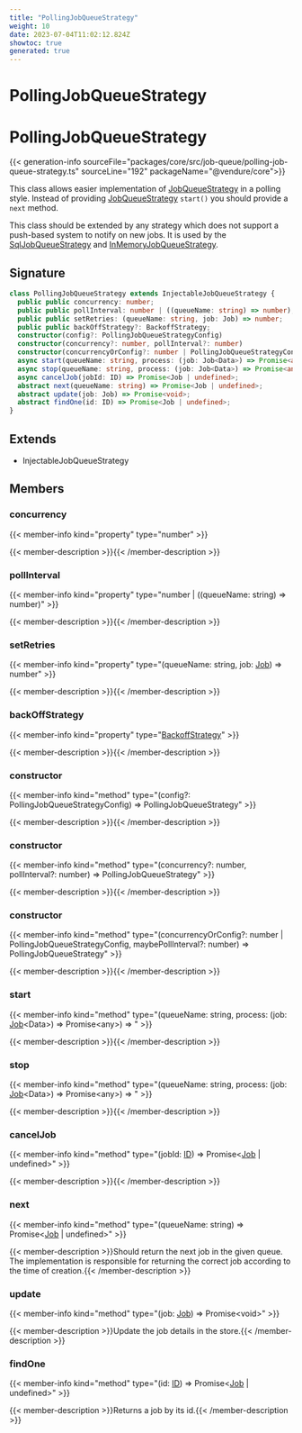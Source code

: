 ```yaml
---
title: "PollingJobQueueStrategy"
weight: 10
date: 2023-07-04T11:02:12.824Z
showtoc: true
generated: true
---
```

<!-- This file was generated from the Vendure source. Do not modify. Instead, re-run the "docs:build" script -->

# PollingJobQueueStrategy
<div class="symbol">


# PollingJobQueueStrategy

{{< generation-info sourceFile="packages/core/src/job-queue/polling-job-queue-strategy.ts" sourceLine="192" packageName="@vendure/core">}}

This class allows easier implementation of <a href='/typescript-api/job-queue/job-queue-strategy#jobqueuestrategy'>JobQueueStrategy</a> in a polling style.
Instead of providing <a href='/typescript-api/job-queue/job-queue-strategy#jobqueuestrategy'>JobQueueStrategy</a> `start()` you should provide a `next` method.

This class should be extended by any strategy which does not support a push-based system
to notify on new jobs. It is used by the <a href='/typescript-api/job-queue/sql-job-queue-strategy#sqljobqueuestrategy'>SqlJobQueueStrategy</a> and <a href='/typescript-api/job-queue/in-memory-job-queue-strategy#inmemoryjobqueuestrategy'>InMemoryJobQueueStrategy</a>.

## Signature

```TypeScript
class PollingJobQueueStrategy extends InjectableJobQueueStrategy {
  public public concurrency: number;
  public public pollInterval: number | ((queueName: string) => number);
  public public setRetries: (queueName: string, job: Job) => number;
  public public backOffStrategy?: BackoffStrategy;
  constructor(config?: PollingJobQueueStrategyConfig)
  constructor(concurrency?: number, pollInterval?: number)
  constructor(concurrencyOrConfig?: number | PollingJobQueueStrategyConfig, maybePollInterval?: number)
  async start(queueName: string, process: (job: Job<Data>) => Promise<any>) => ;
  async stop(queueName: string, process: (job: Job<Data>) => Promise<any>) => ;
  async cancelJob(jobId: ID) => Promise<Job | undefined>;
  abstract next(queueName: string) => Promise<Job | undefined>;
  abstract update(job: Job) => Promise<void>;
  abstract findOne(id: ID) => Promise<Job | undefined>;
}
```
## Extends

 * InjectableJobQueueStrategy


## Members

### concurrency

{{< member-info kind="property" type="number"  >}}

{{< member-description >}}{{< /member-description >}}

### pollInterval

{{< member-info kind="property" type="number | ((queueName: string) =&#62; number)"  >}}

{{< member-description >}}{{< /member-description >}}

### setRetries

{{< member-info kind="property" type="(queueName: string, job: <a href='/typescript-api/job-queue/job#job'>Job</a>) =&#62; number"  >}}

{{< member-description >}}{{< /member-description >}}

### backOffStrategy

{{< member-info kind="property" type="<a href='/typescript-api/job-queue/types#backoffstrategy'>BackoffStrategy</a>"  >}}

{{< member-description >}}{{< /member-description >}}

### constructor

{{< member-info kind="method" type="(config?: PollingJobQueueStrategyConfig) => PollingJobQueueStrategy"  >}}

{{< member-description >}}{{< /member-description >}}

### constructor

{{< member-info kind="method" type="(concurrency?: number, pollInterval?: number) => PollingJobQueueStrategy"  >}}

{{< member-description >}}{{< /member-description >}}

### constructor

{{< member-info kind="method" type="(concurrencyOrConfig?: number | PollingJobQueueStrategyConfig, maybePollInterval?: number) => PollingJobQueueStrategy"  >}}

{{< member-description >}}{{< /member-description >}}

### start

{{< member-info kind="method" type="(queueName: string, process: (job: <a href='/typescript-api/job-queue/job#job'>Job</a>&#60;Data&#62;) =&#62; Promise&#60;any&#62;) => "  >}}

{{< member-description >}}{{< /member-description >}}

### stop

{{< member-info kind="method" type="(queueName: string, process: (job: <a href='/typescript-api/job-queue/job#job'>Job</a>&#60;Data&#62;) =&#62; Promise&#60;any&#62;) => "  >}}

{{< member-description >}}{{< /member-description >}}

### cancelJob

{{< member-info kind="method" type="(jobId: <a href='/typescript-api/common/id#id'>ID</a>) => Promise&#60;<a href='/typescript-api/job-queue/job#job'>Job</a> | undefined&#62;"  >}}

{{< member-description >}}{{< /member-description >}}

### next

{{< member-info kind="method" type="(queueName: string) => Promise&#60;<a href='/typescript-api/job-queue/job#job'>Job</a> | undefined&#62;"  >}}

{{< member-description >}}Should return the next job in the given queue. The implementation is
responsible for returning the correct job according to the time of
creation.{{< /member-description >}}

### update

{{< member-info kind="method" type="(job: <a href='/typescript-api/job-queue/job#job'>Job</a>) => Promise&#60;void&#62;"  >}}

{{< member-description >}}Update the job details in the store.{{< /member-description >}}

### findOne

{{< member-info kind="method" type="(id: <a href='/typescript-api/common/id#id'>ID</a>) => Promise&#60;<a href='/typescript-api/job-queue/job#job'>Job</a> | undefined&#62;"  >}}

{{< member-description >}}Returns a job by its id.{{< /member-description >}}


</div>
